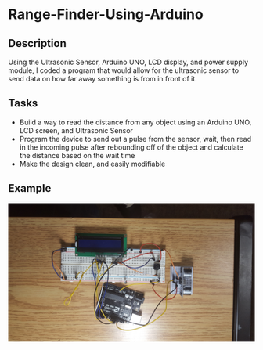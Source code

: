 # Range-Finder-Using-Arduino

## Description
Using the Ultrasonic Sensor, Arduino UNO, LCD display, and power supply module, I coded a program that would allow for the ultrasonic sensor to send data on how far away something is from in front of it.

## Tasks
- Build a way to read the distance from any object using an Arduino UNO, LCD screen, and Ultrasonic Sensor
- Program the device to send out a pulse from the sensor, wait, then read in the incoming pulse after rebounding off of the object and calculate the distance based on the wait time
- Make the design clean, and easily modifiable

## Example
![Range Finder](https://github.com/JadeAnt/Range-Finder-Using-Arduino/blob/master/Range%20finder.jpg)
